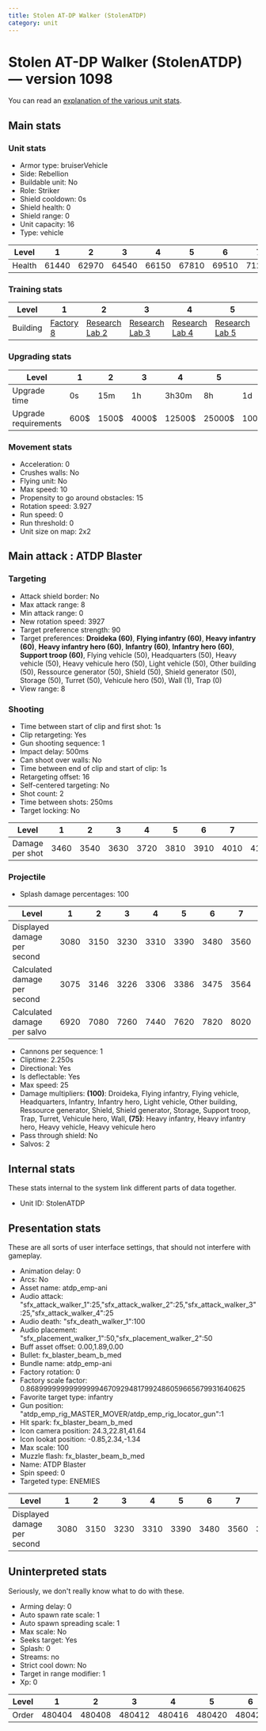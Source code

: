 ```yaml
---
title: Stolen AT-DP Walker (StolenATDP)
category: unit
---
```


# Stolen AT-DP Walker (StolenATDP) — version 1098

You can read an [explanation  of the various unit stats](unitexplained.md).

## Main stats

### Unit stats

  * Armor type: bruiserVehicle
  * Side: Rebellion
  * Buildable unit: No
  * Role: Striker
  * Shield cooldown: 0s
  * Shield health: 0
  * Shield range: 0
  * Unit capacity: 16
  * Type: vehicle

|Level |1    |2    |3    |4    |5    |6    |7    |8    |9    |10   |
|------|-----|-----|-----|-----|-----|-----|-----|-----|-----|-----|
|Health|61440|62970|64540|66150|67810|69510|71260|73060|74900|76800|


### Training stats

|Level   |1                             |2                                     |3                                     |4                                     |5                                     |6                                     |7                                     |8                                     |9                                     |10                                     |
|--------|------------------------------|--------------------------------------|--------------------------------------|--------------------------------------|--------------------------------------|--------------------------------------|--------------------------------------|--------------------------------------|--------------------------------------|---------------------------------------|
|Building|[Factory 8](rebelFactory.html)|[Research Lab 2](rebelOffenseLab.html)|[Research Lab 3](rebelOffenseLab.html)|[Research Lab 4](rebelOffenseLab.html)|[Research Lab 5](rebelOffenseLab.html)|[Research Lab 6](rebelOffenseLab.html)|[Research Lab 7](rebelOffenseLab.html)|[Research Lab 8](rebelOffenseLab.html)|[Research Lab 9](rebelOffenseLab.html)|[Research Lab 10](rebelOffenseLab.html)|


### Upgrading stats

|Level               |1   |2    |3    |4     |5     |6      |7      |8      |9       |10      |
|--------------------|----|-----|-----|------|------|-------|-------|-------|--------|--------|
|Upgrade time        |0s  |15m  |1h   |3h30m |8h    |1d     |2d     |3d12h  |5d      |1w1d    |
|Upgrade requirements|600$|1500$|4000$|12500$|25000$|100000$|160000$|320000$|1000000$|1750000$|


### Movement stats

  * Acceleration: 0
  * Crushes walls: No
  * Flying unit: No
  * Max speed: 10
  * Propensity to go around obstacles: 15
  * Rotation speed: 3.927
  * Run speed: 0
  * Run threshold: 0
  * Unit size on map: 2x2

## Main attack : ATDP Blaster

### Targeting

  * Attack shield border: No
  * Max attack range: 8
  * Min attack range: 0
  * New rotation speed: 3927
  * Target preference strength: 90
  * Target preferences: **Droideka (60)**, **Flying infantry (60)**, **Heavy infantry (60)**, **Heavy infantry hero (60)**, **Infantry (60)**, **Infantry hero (60)**, **Support troop (60)**, Flying vehicle (50), Headquarters (50), Heavy vehicle (50), Heavy vehicule hero (50), Light vehicle (50), Other building (50), Ressource generator (50), Shield (50), Shield generator (50), Storage (50), Turret (50), Vehicule hero (50), Wall (1), Trap (0)
  * View range: 8

### Shooting

  * Time between start of clip and first shot: 1s
  * Clip retargeting: Yes
  * Gun shooting sequence: 1
  * Impact delay: 500ms
  * Can shoot over walls: No
  * Time between end of clip and start of clip: 1s
  * Retargeting offset: 16
  * Self-centered targeting: No
  * Shot count: 2
  * Time between shots: 250ms
  * Target locking: No

|Level          |1   |2   |3   |4   |5   |6   |7   |8   |9   |10  |
|---------------|----|----|----|----|----|----|----|----|----|----|
|Damage per shot|3460|3540|3630|3720|3810|3910|4010|4110|4210|4320|


### Projectile

  * Splash damage percentages: 100

|Level                       |1   |2   |3   |4   |5   |6   |7   |8   |9   |10  |
|----------------------------|----|----|----|----|----|----|----|----|----|----|
|Displayed damage per second |3080|3150|3230|3310|3390|3480|3560|3650|3740|3840|
|Calculated damage per second|3075|3146|3226|3306|3386|3475|3564|3653|3742|3840|
|Calculated damage per salvo |6920|7080|7260|7440|7620|7820|8020|8220|8420|8640|


  * Cannons per sequence: 1
  * Cliptime: 2.250s
  * Directional: Yes
  * Is deflectable: Yes
  * Max speed: 25
  * Damage multipliers: **(100)**: Droideka, Flying infantry, Flying vehicle, Headquarters, Infantry, Infantry hero, Light vehicle, Other building, Ressource generator, Shield, Shield generator, Storage, Support troop, Trap, Turret, Vehicule hero, Wall, **(75)**: Heavy infantry, Heavy infantry hero, Heavy vehicle, Heavy vehicule hero
  * Pass through shield: No
  * Salvos: 2

## Internal stats

These stats internal to the system link different parts of data together.

  * Unit ID: StolenATDP

## Presentation stats

These are all sorts of user interface settings, that should not interfere with gameplay.

  * Animation delay: 0
  * Arcs: No
  * Asset name: atdp_emp-ani
  * Audio attack: "sfx_attack_walker_1":25,"sfx_attack_walker_2":25,"sfx_attack_walker_3":25,"sfx_attack_walker_4":25
  * Audio death: "sfx_death_walker_1":100
  * Audio placement: "sfx_placement_walker_1":50,"sfx_placement_walker_2":50
  * Buff asset offset: 0.00,1.89,0.00
  * Bullet: fx_blaster_beam_b_med
  * Bundle name: atdp_emp-ani
  * Factory rotation: 0
  * Factory scale factor: 0.8689999999999999946709294817992486059665679931640625
  * Favorite target type: infantry
  * Gun position: "atdp_emp_rig_MASTER_MOVER/atdp_emp_rig_locator_gun":1
  * Hit spark: fx_blaster_beam_b_med
  * Icon camera position: 24.3,22.81,41.64
  * Icon lookat position: -0.85,2.34,-1.34
  * Max scale: 100
  * Muzzle flash: fx_blaster_beam_b_med
  * Name: ATDP Blaster
  * Spin speed: 0
  * Targeted type: ENEMIES

|Level                      |1   |2   |3   |4   |5   |6   |7   |8   |9   |10  |
|---------------------------|----|----|----|----|----|----|----|----|----|----|
|Displayed damage per second|3080|3150|3230|3310|3390|3480|3560|3650|3740|3840|


## Uninterpreted stats

Seriously, we don't really know what to do with these.

  * Arming delay: 0
  * Auto spawn rate scale: 1
  * Auto spawn spreading scale: 1
  * Max scale: No
  * Seeks target: Yes
  * Splash: 0
  * Streams: no
  * Strict cool down: No
  * Target in range modifier: 1
  * Xp: 0

|Level|1     |2     |3     |4     |5     |6     |7     |8     |9     |10    |
|-----|------|------|------|------|------|------|------|------|------|------|
|Order|480404|480408|480412|480416|480420|480424|480428|480432|480436|480440|


